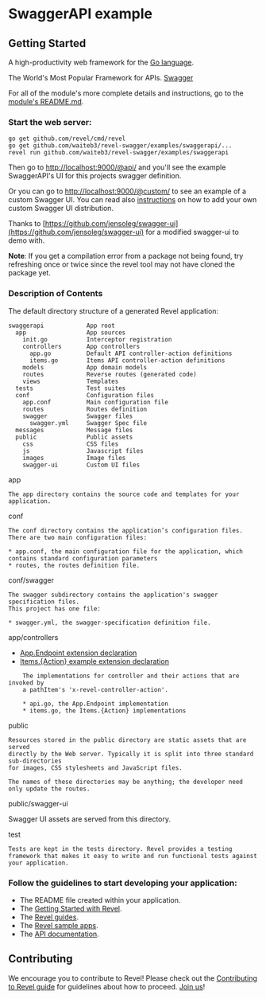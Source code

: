 # SwaggerAPI example

## Getting Started

A high-productivity web framework for the [Go language](http://www.golang.org/).

The World's Most Popular Framework for APIs. [Swagger](http://swagger.io)

For all of the module's more complete details and instructions, go to the [module's README.md](../../modules/swaggerapi/README.md).

### Start the web server:

```
go get github.com/revel/cmd/revel
go get github.com/waiteb3/revel-swagger/examples/swaggerapi/...
revel run github.com/waiteb3/revel-swagger/examples/swaggerapi
```

Then go to [http://localhost:9000/@api/](http://localhost:9000/@api/) and you'll see
the example SwaggerAPI's UI for this projects swagger definition.

Or you can go to [http://localhost:9000/@custom/](http://localhost:9000/@custom/) to see an example of a custom Swagger UI.
You can read also [instructions](../../modules/swaggerapi/README.md#custom-ui) on how to add your own custom Swagger UI distribution.

Thanks to [https://github.com/jensoleg/swagger-ui](https://github.com/jensoleg/swagger-ui) for a modified swagger-ui to demo with.

**Note**: If you get a compilation error from a package not being found,
try refreshing once or twice since the revel tool may not have cloned the package yet.

### Description of Contents

The default directory structure of a generated Revel application:

    swaggerapi            App root
      app                 App sources
        init.go           Interceptor registration
        controllers       App controllers
          app.go          Default API controller-action definitions
          items.go        Items API controller-action definitions
        models            App domain models
        routes            Reverse routes (generated code)
        views             Templates
      tests               Test suites
      conf                Configuration files
        app.conf          Main configuration file
        routes            Routes definition
        swagger           Swagger files
          swagger.yml     Swagger Spec file
      messages            Message files
      public              Public assets
        css               CSS files
        js                Javascript files
        images            Image files
        swagger-ui        Custom UI files

app

    The app directory contains the source code and templates for your application.

conf

    The conf directory contains the application’s configuration files.
    There are two main configuration files:

    * app.conf, the main configuration file for the application, which contains standard configuration parameters
    * routes, the routes definition file.

conf/swagger

    The swagger subdirectory contains the application's swagger specification files.
    This project has one file:

	* swagger.yml, the swagger-specification definition file.

app/controllers
* [App.Endpoint extension declaration](conf/swagger/swagger.yml#L19)
* [Items.{Action} example extension declaration](conf/swagger/swagger.yml#L29)

```
    The implementations for controller and their actions that are invoked by
    a pathItem's 'x-revel-controller-action'.

    * api.go, the App.Endpoint implementation
    * items.go, the Items.{Action} implementations
```

public

    Resources stored in the public directory are static assets that are served
    directly by the Web server. Typically it is split into three standard sub-directories
    for images, CSS stylesheets and JavaScript files.

    The names of these directories may be anything; the developer need only update the routes.

public/swagger-ui

   Swagger UI assets are served from this directory.

test

    Tests are kept in the tests directory. Revel provides a testing framework that makes it easy to write and run functional tests against your application.

### Follow the guidelines to start developing your application:

* The README file created within your application.
* The [Getting Started with Revel](http://revel.github.io/tutorial/index.html).
* The [Revel guides](http://revel.github.io/manual/index.html).
* The [Revel sample apps](http://revel.github.io/samples/index.html).
* The [API documentation](http://revel.github.io/docs/godoc/index.html).

## Contributing
We encourage you to contribute to Revel! Please check out the [Contributing to Revel
guide](https://github.com/revel/revel/blob/master/CONTRIBUTING.md) for guidelines about how
to proceed. [Join us](https://groups.google.com/forum/#!forum/revel-framework)!
